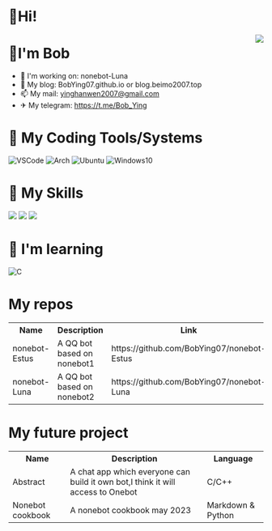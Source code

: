 # 👋Hi!

  <img align=right src="https://github-readme-stats.vercel.app/api?username=BobYing07&theme=dark">

# 🧑I'm **Bob**

- 🤖 I'm working on: nonebot-Luna
- 📰 My blog: BobYing07.github.io or blog.beimo2007.top
- 📫 My mail: yinghanwen2007@gmail.com
- ✈ My telegram: https://t.me/Bob_Ying 
# 🚉 **My Coding Tools/Systems**

![VSCode](https://img.shields.io/badge/-VSCode-blue?style=flat-square&logo=visualstudiocode&logoColor=fff)
![Arch](https://img.shields.io/badge/-Arch-blue?style=flat-square&logo=ArchLinux&logoColor=fff)
![Ubuntu](https://img.shields.io/badge/-Ubuntu-orange?style=flat-square&logo=Ubuntu&logoColor=fff)
![Windows10](https://img.shields.io/badge/Windows10-0078d6?style=flat-square&logo=windows&logoColor=fff)

# 🌟 **My Skills**  

![](https://img.shields.io/badge/-Git-f05032?style=flat-square&logo=git&logoColor=fff)
![](https://img.shields.io/badge/-Linux-fcc624?style=flat-square&logo=Linux&logoColor=fff)
![](https://img.shields.io/badge/-Python-3776ab?style=flat-square&logo=Python&logoColor=fff)

# 📕 **I'm learning**
![C](https://img.shields.io/badge/-C-585858?style=flat-square&logo=C&logoColor=fff)



# My repos
<table>
<th>Name</th>
<th>Description</th>
<th>Link</th>
<th>Language</th>
<th>Status</th>

<tr>
  <td>nonebot-Estus</td>
  <td>A QQ bot based on nonebot1</td>
  <td>https://github.com/BobYing07/nonebot-Estus</td>
  <td>Python</td>
  <td>Public archieve</td>
</tr>

<tr>
  <td>nonebot-Luna</td>
  <td>A QQ bot based on nonebot2</td>
  <td>https://github.com/BobYing07/nonebot-Luna</td>
  <td>Python</td>
  <td>Public</td>
</table>


# My future project

<table>
<th>Name</th>
<th>Description</th>
<th>Language</th>

<tr>
    <td>Abstract</td>
    <td>
    A chat app which everyone can build it own bot,I think it will access to Onebot
    </td>
    <td>C/C++</td>
</tr>

<tr>
  <td>Nonebot cookbook</td>
  <td>A nonebot cookbook may 2023</td>
  <td>Markdown & Python</td>
</table>
